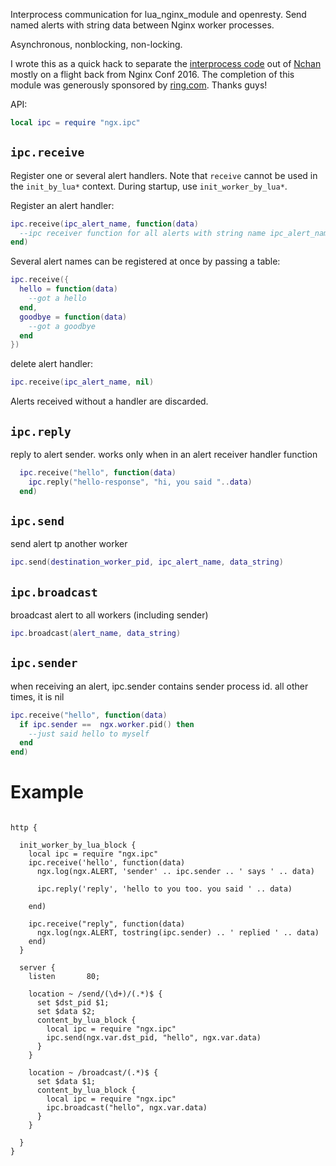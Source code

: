 Interprocess communication for lua_nginx_module and openresty. Send named alerts with string data between Nginx worker processes.

Asynchronous, nonblocking, non-locking.

I wrote this as a quick hack to separate the [interprocess code](https://github.com/slact/nchan/tree/master/src/store/memory) out of [Nchan](https://github.com/slact/nchan) mostly on a flight back from Nginx Conf 2016. The completion of this module was generously sponsored by [ring.com](https://ring.com). Thanks guys!

API:
```lua
local ipc = require "ngx.ipc"
```

## `ipc.receive`

Register one or several alert handlers. 
Note that `receive` cannot be used in the `init_by_lua*` context. During startup, use `init_worker_by_lua*`.

Register an alert handler:
```lua
ipc.receive(ipc_alert_name, function(data)
  --ipc receiver function for all alerts with string name ipc_alert_name
end)
```

Several alert names can be registered at once by passing a table:
```lua
ipc.receive({
  hello = function(data) 
    --got a hello
  end,
  goodbye = function(data)
    --got a goodbye
  end
})
```

delete alert handler:
```lua
ipc.receive(ipc_alert_name, nil)
```

Alerts received without a handler are discarded.

## `ipc.reply`

reply to alert sender. works only when in an alert receiver handler function

```lua
  ipc.receive("hello", function(data)
    ipc.reply("hello-response", "hi, you said "..data)
  end)
```

## `ipc.send`

send alert tp another worker
```lua
ipc.send(destination_worker_pid, ipc_alert_name, data_string)
```

## `ipc.broadcast`
broadcast alert to all workers (including sender)
```lua
ipc.broadcast(alert_name, data_string)
```

## `ipc.sender`
when receiving an alert, ipc.sender contains sender process id.
all other times, it is nil
```lua
ipc.receive("hello", function(data)
  if ipc.sender ==  ngx.worker.pid() then
    --just said hello to myself
  end
end)
```

# Example

```nginx

http {

  init_worker_by_lua_block {
    local ipc = require "ngx.ipc"
    ipc.receive('hello', function(data)
      ngx.log(ngx.ALERT, 'sender' .. ipc.sender .. ' says ' .. data)
      
      ipc.reply('reply', 'hello to you too. you said ' .. data)
      
    end)
    
    ipc.receive("reply", function(data) 
      ngx.log(ngx.ALERT, tostring(ipc.sender) .. ' replied ' .. data)
    end) 
  }
  
  server {
    listen       80;
    
    location ~ /send/(\d+)/(.*)$ {
      set $dst_pid $1;
      set $data $2;
      content_by_lua_block {
        local ipc = require "ngx.ipc"
        ipc.send(ngx.var.dst_pid, "hello", ngx.var.data)
      }
    }
    
    location ~ /broadcast/(.*)$ {
      set $data $1;
      content_by_lua_block { 
        local ipc = require "ngx.ipc"
        ipc.broadcast("hello", ngx.var.data)
      }
    }
    
  }
}

```
